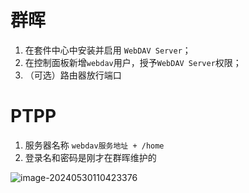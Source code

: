 # 群晖

1. 在套件中心中安装并启用 `WebDAV Server`；
2. 在控制面板新增`webdav`用户，授予`WebDAV Server`权限；
3. （可选）路由器放行端口

# PTPP

1. 服务器名称 `webdav服务地址 + /home`
2. 登录名和密码是刚才在群晖维护的

![image-20240530110423376](https://img.kaian.de/i/2024/05/30/110600.png)